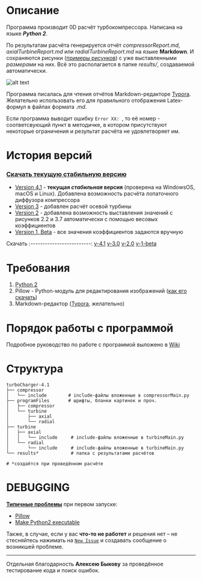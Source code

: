 # Описание
Программа производит 0D расчёт турбокомпрессора. Написана на языке **_Python 2_**.

По результатам расчёта генерируется отчёт  _compressorReport.md_, _axialTurbineReport.md_  или _radialTurbineReport.md_ на языке **Markdown**. И сохраняются рисунки ([примеры рисунков](https://github.com/StasF1/turboCharger/wiki/Примеры-получаемых-рисунков)) с уже выставленными _размерами_ на них. Всё это располагается в папке _results/_, создаваемой автоматически. 

![alt text](https://github.com/StasF1/READMEPictures/blob/master/turboCharger/inTurbineWheel.png)

Программа писалась для чтения отчётов  Markdown-редакторе [Typora](https://typora.io). Желательно использовать его для правильного отображения Latex-формул в файлах формата _.md_.

Если программа выводит ошибку `Error XX: `, то её номер - соответсвующий пункт в методичке, в котором присутствуют некоторые ограничения и результат расчёта не удовлетворяет им.

# История версий

### [Скачать текущую стабильную версию](https://github.com/StasF1/turboCharger/archive/v4.1.zip)

* [Version 4.1](https://github.com/StasF1/turboCharger/releases/tag/v4.1) - **текущая _стабильная_ версия** (проверена на WindowsOS, macOS и Linux). Добавлена возможность расчёта лопаточного диффузора компрессора
* [Version 3](https://github.com/StasF1/turboCharger/tree/2f434710fcaaf7b3490b27ce547eeb675d5640c9) - добавлен расчёт осевой турбины
* [Version 2](https://github.com/StasF1/turboCharger/tree/b662077078b15b35b4018b8175d48d35511bdbf9) - добавлена возможность выставления значений с рисунков 2.2 и 3.7 автоматически с помощью весовых коэффициентов
* [Version 1, Beta](https://github.com/StasF1/turboCharger/tree/6426ec34df5ef5c2d30bfc3fbf852d39bd998852) - все значения коэффициентов задаются вручную

Скачать
:-------------------------:
[v-4.1](https://github.com/StasF1/turboCharger/archive/v4.1.zip)
[v-3.0](https://github.com/StasF1/turboCharger/archive/2f434710fcaaf7b3490b27ce547eeb675d5640c9.zip)
[v-2.0](https://github.com/StasF1/turboCharger/archive/b662077078b15b35b4018b8175d48d35511bdbf9.zip)
[v-1-beta](https://github.com/StasF1/turboCharger/archive/6426ec34df5ef5c2d30bfc3fbf852d39bd998852.zip)

# Требования
1. [Python 2](https://www.python.org)
2. Pillow - Python-модуль для редактирования изображений ([как его скачать](https://github.com/StasF1/turboCharger/issues/2))
3. Markdown-редактор ([Typora](https://typora.io), желательно)

# Порядок работы с программой
Подробное руководство по работе с программой выложено в [Wiki](https://github.com/StasF1/turboCharger/wiki)

# Структура
```gitignore
turboCharger-4.1
├── compressor
│   └── include        # include-файлы вложенные в compressorMain.py
├── programFiles       # шрифты, бланки картинок и проч.
│   ├── compressor
│   └── turbine
│       ├── axial
│       └── radial
├── turbine
│   ├── axial
│   │   └── include     # include-файлы вложенные в turbineMain.py
│   └── radial
│       └── include     # include-файлы вложенные в turbineMain.py
└── results*            # папка с результатами расчётов

# *создаётся при проведённом расчёте
```

# DEBUGGING
**[Типичные проблемы](https://github.com/StasF1/turboCharger/issues?utf8=✓&q=is%3Aissue+is%3Aclosed+label%3A%22good+first+issue%22+)** при первом запуске:

- [Pillow](https://github.com/StasF1/turboCharger/issues/2)
- [Make Python2 executable](https://github.com/StasF1/turboCharger/issues/3)

Также, в случае, если у вас **что-то не работет** и решения нет – не стесняйтесь нажимать на [`New Issue`](https://github.com/StasF1/turboCharger/issues?utf8=✓&q=) и создавать сообщение о возникшей проблеме.

---
Отдельная благодарность **Алексею Быкову** за проведённое тестирование кода и поиск ошибок.

